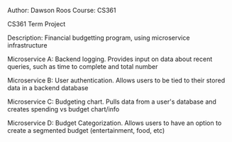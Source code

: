 Author: Dawson Roos
Course: CS361

CS361 Term Project

Description: Financial budgetting program, using microservice infrastructure

Microservice A: Backend logging. Provides input on data about recent
		queries, such as time to complete and total number

Microservice B: User authentication. Allows users to be tied to their stored
		data in a backend database

Microservice C: Budgeting chart. Pulls data from a user's database and
		creates spending vs budget chart/info

Microservice D: Budget Categorization. Allows users to have an option to
		create a segmented budget (entertainment, food, etc)
